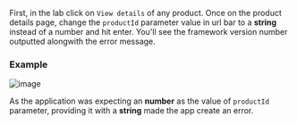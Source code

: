 First, in the lab click on `View details` of any product. Once on the product details page, change the `productId` parameter value in url bar to a **string** instead of a number and hit enter. You'll see the framework version number outputted alongwith the error message.

### Example

![image](https://user-images.githubusercontent.com/86168235/128642319-47380a2a-063a-448a-a95d-f422a6a97d60.png)


As the application was expecting an **number** as the value of `productId` parameter, providing it with a **string** made the app create an error.

